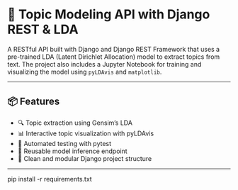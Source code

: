 # 🧠 Topic Modeling API with Django REST & LDA

A RESTful API built with Django and Django REST Framework that uses a pre-trained LDA (Latent Dirichlet Allocation) model to extract topics from text. 
The project also includes a Jupyter Notebook for training and visualizing the model using `pyLDAvis` and `matplotlib`.

---

## 📦 Features

- 🔍 Topic extraction using Gensim’s LDA
- 📊 Interactive topic visualization with pyLDAvis
- 🧪 Automated testing with pytest
- 🔁 Reusable model inference endpoint
- 📁 Clean and modular Django project structure

---
pip install -r requirements.txt

